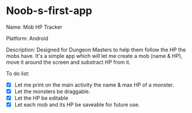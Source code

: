# Noob-s-first-app
Name:         Mob HP Tracker

Platform:     Android

Description:  Designed for Dungeon Masters to help them follow the HP the mobs have. It's a simple app which will let me               create a mob (name & HP), move it around the screen and substract HP from it.

To do list:


 * [x] Let me print on the main activity the name & max HP of a monster.
 * [x] Let the monsters be draggable.
 * [x] Let the HP be editable
 * [x] Let each mob and its HP be saveable for future use.
